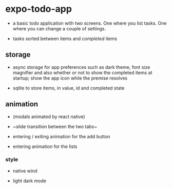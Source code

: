 # expo-todo-app

- a basic todo application with two screens. One where you list tasks. One where you can change a couple of settings.

- tasks sorted between items and _completed_ items

## storage

- async storage for app preferences such as dark theme, font size magnifier and also whether or not to show the completed items at startup; show the app icon while the premise resolves

- sqlite to store items, in value, id and completed state

## animation

- (modals animated by react native)

- ~slide transition between the two tabs~

- entering / exiting animation for the add button

- entering animation for the lists

### style

- native wind

- light dark mode

<!--
npx expo start --web
npx expo start --clear --tunnel
 -->
